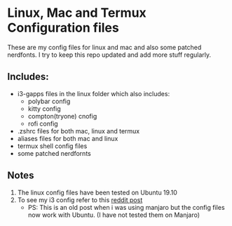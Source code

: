 # Linux, Mac and Termux Configuration files

These are my config files for linux and mac and also some patched nerdfonts. I try to keep this repo updated and add more stuff regularly. 

## Includes:
  - i3-gapps files in the linux folder which also includes:
    - polybar config
    - kitty config
    - compton(tryone) cnofig
    - rofi config
  - .zshrc files for both mac, linux and termux
  - aliases files for both mac and linux 
  - termux shell config files
  - some patched nerdfornts
  
 ## Notes 
 1. The linux config files have been tested on Ubuntu 19.10
 2. To see my i3 config refer to this [reddit post](https://www.reddit.com/r/unixporn/comments/cwlk8i/i3gaps_a_blurry_rice/?utm_source=share&utm_medium=web2x)
    - PS: This is an old post when i was using manjaro but the config files now work with Ubuntu. (I have not tested them on Manjaro)
